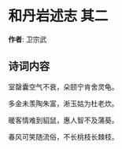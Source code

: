 # 和丹岩述志  其二

**作者**: 卫宗武

## 诗词内容

室罄囊空气不衰，朵颐宁肯舍灵龟。

多金未羡陶朱富，淅玉姑为杜老炊。

暖客情难到貂鼠，惠人智不及蒲葵。

春风可笑随流俗，不长桃枝长棘枝。


